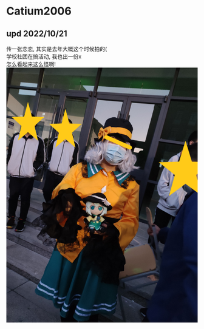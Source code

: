 # Catium2006

## upd 2022/10/21
传一张恋恋, 其实是去年大概这个时候拍的(  
学校社团在搞活动, 我也出一份x  
怎么看起来这么怪啊!  
![恋与fumo.png](恋与fumo.png)  